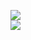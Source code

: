 [![](https://img.shields.io/badge/Made%20With-Github%20Spray-lightgrey.svg?style=for-the-badge&logo=github)](https://github.com/Annihil/github-spray#26773)  
[![](https://i.imgur.com/2DrTn0Z.gif)](https://github.com/Annihil/github-spray)